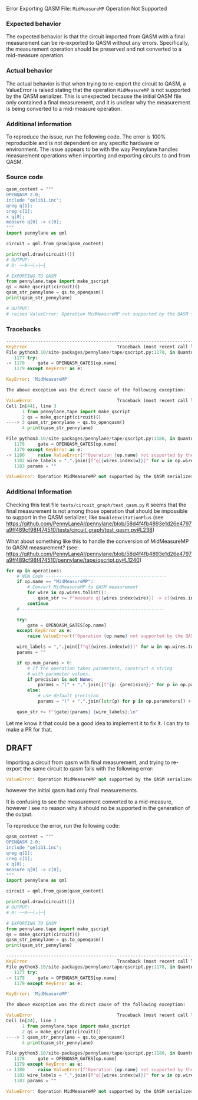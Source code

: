 Error Exporting QASM File: `MidMeasureMP` Operation Not Supported


### Expected behavior
The expected behavior is that the circuit imported from QASM with a final measurement can be re-exported to QASM without any errors. Specifically, the measurement operation should be preserved and not converted to a mid-measure operation.

### Actual behavior
The actual behavior is that when trying to re-export the circuit to QASM, a ValueError is raised stating that the operation `MidMeasureMP` is not supported by the QASM serializer. This is unexpected because the initial QASM file only contained a final measurement, and it is unclear why the measurement is being converted to a mid-measure operation.

### Additional information
To reproduce the issue, run the following code.
The error is 100% reproducible and is not dependent on any specific hardware or environment. The issue appears to be with the way Pennylane handles measurement operations when importing and exporting circuits to and from QASM.

### Source code
```python
qasm_content = """
OPENQASM 2.0;
include "qelib1.inc";
qreg q[1];
creg c[1];
x q[0];
measure q[0] -> c[0];
"""
import pennylane as qml

circuit = qml.from_qasm(qasm_content)

print(qml.draw(circuit)())
# OUTPUT:
# 0: ──X──┤↗├─┤

# EXPORTING TO QASM
from pennylane.tape import make_qscript
qs = make_qscript(circuit)()
qasm_str_pennylane = qs.to_openqasm()
print(qasm_str_pennylane)

# OUTPUT:
# raises ValueError: Operation MidMeasureMP not supported by the QASM serializer
```

### Tracebacks
```python
---------------------------------------------------------------------------
KeyError                                  Traceback (most recent call last)
File python3.10/site-packages/pennylane/tape/qscript.py:1178, in QuantumScript.to_openqasm(self, wires, rotations, measure_all, precision)
   1177 try:
-> 1178     gate = OPENQASM_GATES[op.name]
   1179 except KeyError as e:

KeyError: 'MidMeasureMP'

The above exception was the direct cause of the following exception:

ValueError                                Traceback (most recent call last)
Cell In[44], line 3
      1 from pennylane.tape import make_qscript
      2 qs = make_qscript(circuit)()
----> 3 qasm_str_pennylane = qs.to_openqasm()
      4 print(qasm_str_pennylane)

File python3.10/site-packages/pennylane/tape/qscript.py:1180, in QuantumScript.to_openqasm(self, wires, rotations, measure_all, precision)
   1178     gate = OPENQASM_GATES[op.name]
   1179 except KeyError as e:
-> 1180     raise ValueError(f"Operation {op.name} not supported by the QASM serializer") from e
   1182 wire_labels = ",".join([f"q[{wires.index(w)}]" for w in op.wires.tolist()])
   1183 params = ""

ValueError: Operation MidMeasureMP not supported by the QASM serializer
```

### Additional Information

Checking this test file `tests/circuit_graph/test_qasm.py` it seems that the final measurement is not among those operation that should be impossible to support in the QASM serializer, like `DoubleExcitationPlus` (see https://github.com/PennyLaneAI/pennylane/blob/58d4f4fb4893e1d26e4797a9ff489cf98f474510/tests/circuit_graph/test_qasm.py#L238)

What about something like this to handle the conversion of MidMeasureMP to QASM measurement? (see: https://github.com/PennyLaneAI/pennylane/blob/58d4f4fb4893e1d26e4797a9ff489cf98f474510/pennylane/tape/qscript.py#L1240)

```python
for op in operations:
    # NEW Code ----------------------------------------------
    if op.name == "MidMeasureMP":
        # Convert MidMeasureMP to QASM measurement
        for wire in op.wires.tolist():
            qasm_str += f"measure q[{wires.index(wire)}] -> c[{wires.index(wire)}];\n"
        continue
    # ------------------------------------------------------

    try:
        gate = OPENQASM_GATES[op.name]
    except KeyError as e:
        raise ValueError(f"Operation {op.name} not supported by the QASM serializer") from e

    wire_labels = ",".join([f"q[{wires.index(w)}]" for w in op.wires.tolist()])
    params = ""

    if op.num_params > 0:
        # If the operation takes parameters, construct a string
        # with parameter values.
        if precision is not None:
            params = "(" + ",".join([f"{p:.{precision}}" for p in op.parameters]) + ")"
        else:
            # use default precision
            params = "(" + ",".join([str(p) for p in op.parameters]) + ")"

    qasm_str += f"{gate}{params} {wire_labels};\n"
```
Let me know it that could be a good idea to implement it to fix it. I can try to make a PR for that.





##  DRAFT


Importing a circuit from qasm with final measurement, and trying to re-export the same circuit to qasm fails with the following error:

```python
ValueError: Operation MidMeasureMP not supported by the QASM serializer
```
however the initial qasm had only final measurements.

It is confusing to see the measurement converted to a mid-measure, however I see no reason why it should no be supported in the generation of the output.

To reproduce the error, run the following code:

```python
qasm_content = """
OPENQASM 2.0;
include "qelib1.inc";
qreg q[1];
creg c[1];
x q[0];
measure q[0] -> c[0];
"""
import pennylane as qml

circuit = qml.from_qasm(qasm_content)

print(qml.draw(circuit)())
# OUTPUT:
# 0: ──X──┤↗├─┤

# EXPORTING TO QASM
from pennylane.tape import make_qscript
qs = make_qscript(circuit)()
qasm_str_pennylane = qs.to_openqasm()
print(qasm_str_pennylane)

---------------------------------------------------------------------------
KeyError                                  Traceback (most recent call last)
File python3.10/site-packages/pennylane/tape/qscript.py:1178, in QuantumScript.to_openqasm(self, wires, rotations, measure_all, precision)
   1177 try:
-> 1178     gate = OPENQASM_GATES[op.name]
   1179 except KeyError as e:

KeyError: 'MidMeasureMP'

The above exception was the direct cause of the following exception:

ValueError                                Traceback (most recent call last)
Cell In[44], line 3
      1 from pennylane.tape import make_qscript
      2 qs = make_qscript(circuit)()
----> 3 qasm_str_pennylane = qs.to_openqasm()
      4 print(qasm_str_pennylane)

File python3.10/site-packages/pennylane/tape/qscript.py:1180, in QuantumScript.to_openqasm(self, wires, rotations, measure_all, precision)
   1178     gate = OPENQASM_GATES[op.name]
   1179 except KeyError as e:
-> 1180     raise ValueError(f"Operation {op.name} not supported by the QASM serializer") from e
   1182 wire_labels = ",".join([f"q[{wires.index(w)}]" for w in op.wires.tolist()])
   1183 params = ""

ValueError: Operation MidMeasureMP not supported by the QASM serializer
```